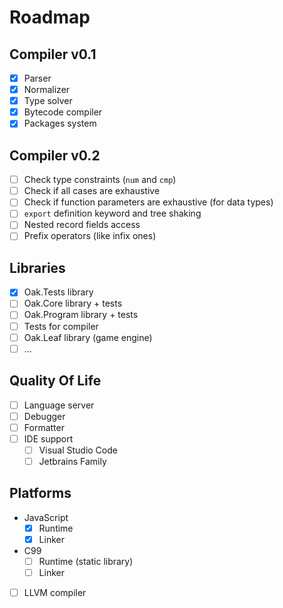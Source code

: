 # Roadmap

## Compiler v0.1
* [x] Parser
* [x] Normalizer
* [x] Type solver
* [x] Bytecode compiler
* [x] Packages system

## Compiler v0.2
* [ ] Check type constraints (`num` and `cmp`)
* [ ] Check if all cases are exhaustive
* [ ] Check if function parameters are exhaustive (for data types)
* [ ] `export` definition keyword and tree shaking
* [ ] Nested record fields access
* [ ] Prefix operators (like infix ones)

## Libraries
* [x] Oak.Tests library
* [ ] Oak.Core library + tests
* [ ] Oak.Program library + tests
* [ ] Tests for compiler
* [ ] Oak.Leaf library (game engine)
* [ ] ...

## Quality Of Life
* [ ] Language server
* [ ] Debugger
* [ ] Formatter
* [ ] IDE support
  * [ ] Visual Studio Code
  * [ ] Jetbrains Family

## Platforms
* JavaScript
  * [x] Runtime
  * [x] Linker
* C99
  * [ ] Runtime (static library)
  * [ ] Linker
* [ ] LLVM compiler
